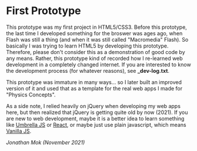 # First Prototype

This prototype was my first project in HTML5/CSS3. Before this prototype, the last time I developed something for the broswer was ages ago, when Flash was still a thing (and when it was still called "Macromedia" Flash). So basically I was trying to learn HTML5 by developing this prototype. Therefore, please don't consider this as a demonstration of good code by any means. Rather, this prototype kind of recorded how I re-learned web development in a completely changed internet. If you are interested to know the development process (for whatever reasons), see **_dev-log.txt**.

This prototype was immature in many ways... so I later built an improved version of it and used that as a template for the real web apps I made for "Physics Concepts".

As a side note, I relied heavily on jQuery when developing my web apps here, but then realized that jQuery is getting quite old by now (2021). If you are new to web development, maybe it is a better idea to learn something like [Umbrella JS](https://umbrellajs.com/) or [React](https://reactjs.org/), or maybe just use plain javascript, which means [Vanilla JS](http://vanilla-js.com/).

_Jonathan Mok (November 2021)_
